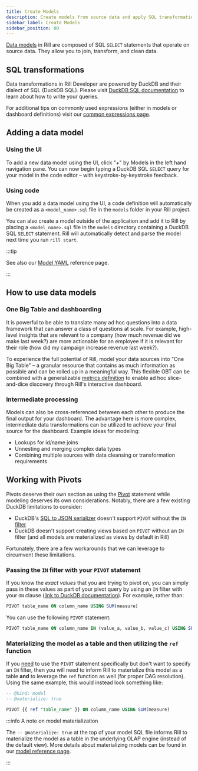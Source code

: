 ```yaml
---
title: Create Models
description: Create models from source data and apply SQL transformations
sidebar_label: Create Models
sidebar_position: 00
---
```


[Data models](/reference/project-files/models.md) in Rill are composed of SQL `SELECT` statements that operate on source data. They allow you to join, transform, and clean data.

## SQL transformations

Data transformations in Rill Developer are powered by DuckDB and their dialect of SQL (DuckDB SQL). Please visit [DuckDB SQL documentation](https://duckdb.org/docs/sql/introduction) to learn about how to write your queries.

For additional tips on commonly used expressions (either in models or dashboard definitions) visit our [common expressions page](../dashboards/expressions.md).


## Adding a data model

### Using the UI
To add a new data model using the UI, click "+" by Models in the left hand navigation pane. You can now begin typing a DuckDB SQL `SELECT` query for your model in the code editor – with keystroke-by-keystroke feedback.

### Using code
When you add a data model using the UI, a code definition will automatically be created as a `<model_name>.sql` file in the `models` folder in your Rill project.

You can also create a model outside of the application and add it to Rill by placing a `<model_name>.sql` file in the `models` directory containing a DuckDB SQL `SELECT` statement. Rill will automatically detect and parse the model next time you run `rill start`.

:::tip

See also our [Model YAML](../../reference/project-files/models) reference page.

:::

## How to use data models

### One Big Table and dashboarding

It is powerful to be able to translate many ad hoc questions into a data framework that can answer a class of questions at scale. For example, high-level insights that are relevant to a company (how much revenue did we make last week?) are more actionable for an employee if it is relevant for their role (how did my campaign increase revenue last week?).

To experience the full potential of Rill, model your data sources into "One Big Table" – a granular resource that contains as much information as possible and can be rolled up in a meaningful way. This flexible OBT can be combined with a generalizable [metrics definition](/build/dashboards) to enable ad hoc slice-and-dice discovery through Rill's interactive dashboard.

### Intermediate processing

Models can also be cross-referenced between each other to produce the final output for your dashboard. The advantage here is more complex, intermediate data transformations can be utilized to achieve your final source for the dashboard. Example ideas for modeling:

- Lookups for id/name joins
- Unnesting and merging complex data types
- Combining multiple sources with data cleansing or transformation requirements

## Working with Pivots

Pivots deserve their own section as using the [Pivot](https://duckdb.org/docs/sql/statements/pivot) statement while modeling deserves its own considerations. Notably, there are a few existing DuckDB limitations to consider:
- DuckDB's [SQL to JSON serializer](https://duckdb.org/docs/extensions/json.html#serializing-and-deserializing-sql-to-json-and-vice-versa) doesn't support `PIVOT` without the `IN` [filter](https://duckdb.org/docs/sql/statements/pivot#in-filter-for-on-clause)
- DuckDB doesn't support creating views based on `PIVOT` without an `IN` filter (and all models are materialized as views by default in Rill)

Fortunately, there are a few workarounds that we can leverage to circumvent these limitations.

### Passing the `IN` filter with your `PIVOT` statement

If you know the _exact values_ that you are trying to pivot on, you can simply pass in these values as part of your pivot query by using an `IN` filter with your `ON` clause ([link to DuckDB documentation](https://duckdb.org/docs/sql/statements/pivot#in-filter-for-on-clause)). For example, rather than:

```sql
PIVOT table_name ON column_name USING SUM(measure)
```

You can use the following `PIVOT` statement:

```sql
PIVOT table_name ON column_name IN (value_a, value_b, value_c) USING SUM(measure)
```

### Materializing the model as a table and then utilizing the `ref` function

If you <u>need</u> to use the `PIVOT` statement specifically but don't want to specify an `IN` filter, then you will need to inform Rill to materialize this model as a table **and** to leverage the `ref` function as well (for proper DAG resolution). Using the same example, this would instead look something like:

```sql
-- @kind: model
-- @materialize: true

PIVOT {{ ref "table_name" }} ON column_name USING SUM(measure)
```

:::info A note on model materialization

The `-- @materialize: true` at the top of your model SQL file informs Rill to materialize the model as a table in the underlying OLAP engine (instead of the default view). More details about materializing models can be found in our [model reference page](/reference/project-files/models#model-materialization).

:::
